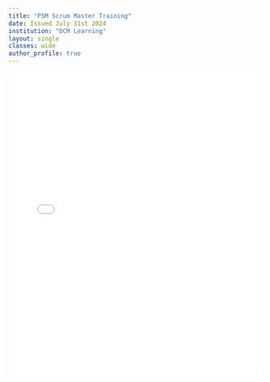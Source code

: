 ```yaml
---
title: "PSM Scrum Master Training"
date: Issued July 31st 2024
institution: "DCM Learning"
layout: single
classes: wide
author_profile: true
---
```


<embed src="assets/images/Elizabeth_O_Dwyer_Certificate_of_Attendance_certificate (1).pdf" width="100%" height="600px" type="application/pdf">
